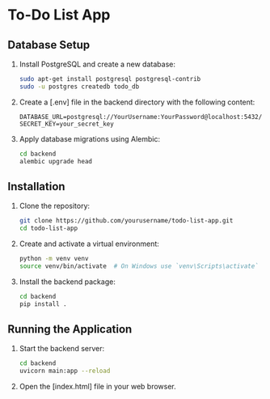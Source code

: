 # To-Do List App

## Database Setup

1. Install PostgreSQL and create a new database:
    ```sh
    sudo apt-get install postgresql postgresql-contrib
    sudo -u postgres createdb todo_db
    ```

2. Create a [.env] file in the backend directory with the following content:
    ```plaintext
    DATABASE_URL=postgresql://YourUsername:YourPassword@localhost:5432/todo_db
    SECRET_KEY=your_secret_key
    ```

3. Apply database migrations using Alembic:
    ```sh
    cd backend
    alembic upgrade head
    ```

## Installation

1. Clone the repository:
    ```sh
    git clone https://github.com/yourusername/todo-list-app.git
    cd todo-list-app
    ```

2. Create and activate a virtual environment:
    ```sh
    python -m venv venv
    source venv/bin/activate  # On Windows use `venv\Scripts\activate`
    ```

3. Install the backend package:
    ```sh
    cd backend
    pip install .
    ```

## Running the Application

1. Start the backend server:
    ```sh
    cd backend
    uvicorn main:app --reload
    ```

2. Open the [index.html] file in your web browser.
